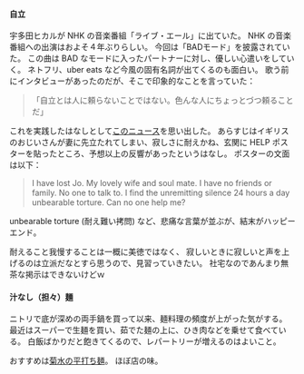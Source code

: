#### 自立

宇多田ヒカルが NHK の音楽番組「ライブ・エール」に出ていた。
NHK の音楽番組への出演はおよそ４年ぶりらしい。
今回は「BADモード」を披露されていた。
この曲は BAD なモードに入ったパートナーに対し、優しい心遣いをしていく。
ネトフリ、uber eats など今風の固有名詞が出てくるのも面白い。
歌う前にインタビューがあったのだが、そこで印象的なことを言っていた：

> 「自立とは人に頼らないことではない。色んな人にちょっとづつ頼ることだ」

これを実践したはなしとして[このニュース](https://news.sky.com/story/lonely-pensioner-who-put-poster-in-window-asking-for-friends-gets-tsunami-of-messages-12073901)を思い出した。
あらすじはイギリスのおじいさんが妻に先立たれてしまい、寂しさに耐えかね、玄関に HELP ポスターを貼ったところ、予想以上の反響があったというはなし。
ポスターの文面は以下：

> I have lost Jo.
> My lovely wife and soul mate.
> I have no friends or family.
> No one to talk to.
> I find the unremitting silence 24 hours a day unbearable torture.
> Can no one help me?

unbearable torture (耐え難い拷問) など、悲痛な言葉が並ぶが、結末がハッピーエンド。

耐えること我慢することは一概に美徳ではなく、
寂しいときに寂しいと声を上げるのは立派だなとすら思うので、見習っていきたい。
社宅なのであんまり無茶な掲示はできないけどｗ

#### 汁なし（担々）麺

ニトリで底が深めの両手鍋を買って以来、麺料理の頻度が上がった気がする。
最近はスーパーで生麺を買い、茹でた麺の上に、ひき肉などを乗せて食べている。
白飯ばかりだと飽きてくるので、レパートリーが増えるのはよいこと。

おすすめは[菊水の平打ち麺](https://www.kikusui-ltd.co.jp/product/raw/2288/)。
ほぼ店の味。
